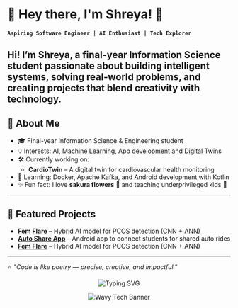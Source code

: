 # 🌸 Hey there, I'm Shreya! 👋

**`Aspiring Software Engineer | AI Enthusiast | Tech Explorer`**

Hi! I’m Shreya, a final-year Information Science student passionate about building intelligent systems, solving real-world problems, and creating projects that blend creativity with technology. 
---

## 🚀 About Me
- 🎓 Final-year Information Science & Engineering student
- 💡 Interests: AI, Machine Learning, App development and Digital Twins
- 🛠️ Currently working on:  
  - **CardioTwin** – A digital twin for cardiovascular health monitoring  
- 🌱 Learning: Docker, Apache Kafka, and Android development with Kotlin
- ✨ Fun fact: I love **sakura flowers** 🌸 and teaching underprivileged kids 💛

---

## 📌 Featured Projects
- **[Fem Flare](#)** – Hybrid AI model for PCOS detection (CNN + ANN)  
- **[Auto Share App](#)** – Android app to connect students for shared auto rides
- **[Fem Flare](#)** – Hybrid AI model for PCOS detection (CNN + ANN) 

---

⭐ *"Code is like poetry — precise, creative, and impactful."*  

<p align="center">
  <img
    src="https://readme-typing-svg.demolab.com?font=Fira+Code&size=24&pause=1000&center=true&vCenter=true&width=800&height=45&duration=3000&lines=Aspiring+Software+Engineer+%7C+AI+Enthusiast;Digital+Twins+%F0%9F%8C%8C+%7C+Android+with+Kotlin;I+build+human-centered+intelligent+systems;Sakura+lover+%F0%9F%8C%B8+%7C+Community+Volunteer"
    alt="Typing SVG"
  />
</p>

<p align="center">
  <img
    src="https://capsule-render.vercel.app/api?type=waving&height=230&color=gradient&text=Shreya%20Ramesh&fontSize=55&fontAlign=50&fontAlignY=35&desc=AI%20%7C%20Android%20%7C%20Digital%20Twins&descAlign=50&descAlignY=60&animation=fadeIn"
    alt="Wavy Tech Banner"
  />
</p>
